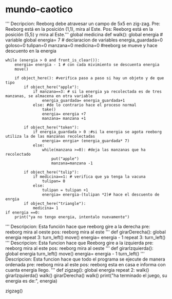 # mundo-caotico
'''
Decripcion:  Reeborg debe atravesar 
un campo de 5x5 en zig-zag.
Pre: Reeborg está en la posición (1,1), mira al Este.
Pos: Reeborg está en la posición (5,5) y mira al Este.'''
global medicina
def walk():
    global energia # variable global 
    energia= 7 # declaracion de variables
    energia_guardada=0
    goloso=0
    tulipan=0
    manzana=0
    medicina=0
    #reeborg se mueve y hace descuento en la energia
    
    while (energia > 0 and front_is_clear()):
        energia= energia - 1 # con cada mivimiento se descuenta energia
        move()
        
        if object_here(): #verifica paso a paso si hay un objeto y de que tipo
            if object_here("apple"):
                if manzana==3: # si la energia ya recolectada es de tres manzanas, se almacena en otra variable
                    energia_guardada= energia_guardada+1
                else: #de lo contrario hace el proceso normal
                    take()
                    energia= energia +7
                    manzana= manzana +1

            if object_here("token"):
                if energia_guardada > 0 :#si la energia se agota reeborg utiliza la de las manzanas recolectadas
                    energia= enrgia+ (energia_guardada* 7)
                else:
                    while(manzana >=0): #deja las manzanas que ha recolectado 
                        put("apple")
                        manzana=manzana -1
                    
            if object_here("tulip"):
                if medicina==1: # verifica que ya tenga la vacuna
                    tulipan= 0
                else:
                    tulipan = tulipan +1 
                    energia= energia-(tulipan *2)# hace el descuento de enrgia
            if object_here("triangle"):
                medicina= 1
    if energia ==0:
        print("ya no tengo energia, intentalo nuevamente")
'''
Descripcion: Esta función hace que reeborg gire 
a la derecha
pre: reeborg mira al oeste 
pos: reeborg mira al este
'''
def girarDerecha():
    global energia
    repeat 3:
        turn_left()
    move()
    energia= energia - 1
    repeat 3:
        turn_left()
'''
Descripcion: Esta funcion hace que Reeborg gire a la izquierda
pre: reeborg mira al este
pos: reeborg mira al oeste
'''
def girarIzquierda():
    global energia
    turn_left()
    move()
    energia= energia - 1
    turn_left()
'''
Descripcion: Esta funcion hace que todo el programa
se ejecute de manera ordenada
pre: reeborg mira al este
pos: reeborg esta en casa e informa con cuanta energia 
llego.
'''
def zigzag():
    global energia
    repeat 2:
        walk()
        girarIzquierda()
        walk()
        girarDerecha()
    walk()
    print("ha terminado el juego, su energia es de:", energia)
        
        
zigzag()
